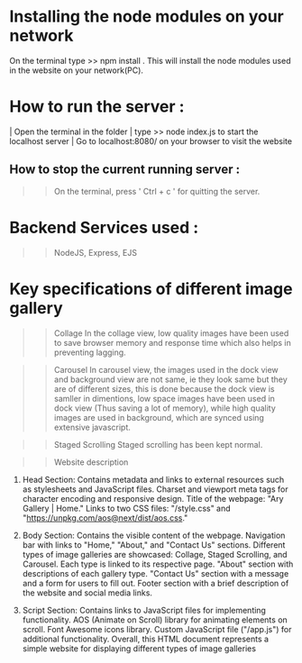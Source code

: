 # Installing the node modules on your network 
On the terminal type >> npm install .
This will install the node modules used in the website on your network(PC).


# How to run the server : 
| Open the terminal in the folder
| type >>  node index.js    to start the localhost server
| Go to localhost:8080/ on your browser to visit the website

## How to stop the current running server : 
>> On the terminal, press ' Ctrl + c ' for quitting the server.

# Backend Services used : 
>> NodeJS, Express, EJS 

# Key specifications of different image gallery

>> Collage
In the collage view, low quality images have been used to save browser memory and response time which also helps in preventing lagging.

>> Carousel
In carousel view, the images used in the dock view and background view are not same, ie they look same but they are of different sizes, this is done because the dock view is samller in dimentions, low space images have been used in dock view (Thus saving a lot of memory), while high quality images are used in background, which are synced using extensive javascript.

>> Staged Scrolling
Staged scrolling has been kept normal.

>> Website description
1) Head Section: 
Contains metadata and links to external resources such as stylesheets and JavaScript files.
Charset and viewport meta tags for character encoding and responsive design.
Title of the webpage: "Ary Gallery | Home."
Links to two CSS files: "/style.css" and "https://unpkg.com/aos@next/dist/aos.css."


2) Body Section: 
Contains the visible content of the webpage.
Navigation bar with links to "Home," "About," and "Contact Us" sections.
Different types of image galleries are showcased: Collage, Staged Scrolling, and Carousel. Each type is linked to its respective page.
"About" section with descriptions of each gallery type.
"Contact Us" section with a message and a form for users to fill out.
Footer section with a brief description of the website and social media links.


3) Script Section: 
Contains links to JavaScript files for implementing functionality.
AOS (Animate on Scroll) library for animating elements on scroll.
Font Awesome icons library.
Custom JavaScript file ("/app.js") for additional functionality.
Overall, this HTML document represents a simple website for displaying different types of image galleries


